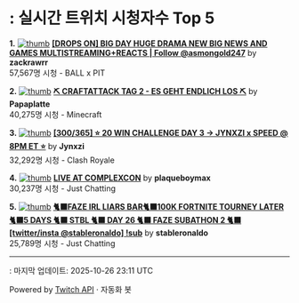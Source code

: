# : 실시간 트위치 시청자수 Top 5

**1.** [![thumb](https://static-cdn.jtvnw.net/previews-ttv/live_user_zackrawrr-320x180.jpg)](https://twitch.tv/zackrawrr)
**[[DROPS ON] BIG DAY HUGE DRAMA NEW BIG NEWS AND GAMES  MULTISTREAMING+REACTS | Follow  @asmongold247](https://twitch.tv/zackrawrr)** by **zackrawrr**<br>57,567명 시청  - BALL x PIT

**2.** [![thumb](https://static-cdn.jtvnw.net/previews-ttv/live_user_papaplatte-320x180.jpg)](https://twitch.tv/Papaplatte)
**[⛏️ CRAFTATTACK TAG 2 - ES GEHT ENDLICH LOS ⛏️](https://twitch.tv/Papaplatte)** by **Papaplatte**<br>40,275명 시청  - Minecraft

**3.** [![thumb](https://static-cdn.jtvnw.net/previews-ttv/live_user_jynxzi-320x180.jpg)](https://twitch.tv/Jynxzi)
**[[300/365] ⭐️ 20 WIN CHALLENGE DAY 3 -> JYNXZI x SPEED @ 8PM ET ⭐️](https://twitch.tv/Jynxzi)** by **Jynxzi**<br>32,292명 시청  - Clash Royale

**4.** [![thumb](https://static-cdn.jtvnw.net/previews-ttv/live_user_plaqueboymax-320x180.jpg)](https://twitch.tv/plaqueboymax)
**[LIVE AT COMPLEXCON](https://twitch.tv/plaqueboymax)** by **plaqueboymax**<br>30,237명 시청  - Just Chatting

**5.** [![thumb](https://static-cdn.jtvnw.net/previews-ttv/live_user_stableronaldo-320x180.jpg)](https://twitch.tv/stableronaldo)
**[🐈‍⬛FAZE IRL LIARS BAR🐈‍⬛100K FORTNITE TOURNEY LATER🐈‍⬛5 DAYS 🐈‍⬛ STBL 🐈‍⬛ DAY 26 🐈‍⬛ FAZE SUBATHON 2 🐈‍⬛ [twitter/insta @stableronaldo] !sub](https://twitch.tv/stableronaldo)** by **stableronaldo**<br>25,789명 시청  - Just Chatting


---
: 마지막 업데이트: 2025-10-26 23:11 UTC

Powered by [Twitch API](https://dev.twitch.tv/docs/api/reference) · 자동화 봇